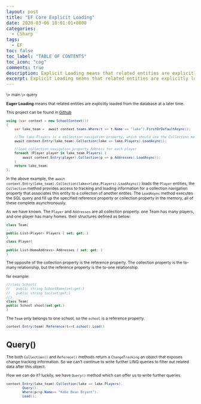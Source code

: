 ```yaml
---
layout: post
title: "EF Core Explicit Loading"
date: 2020-03-06 10:01:01+0800
categories:
  - CSharp
tags:
  - EF
toc: false
toc_label: "TABLE OF CONTENTS"
toc_icon: "cog"
comments: true
description: Explicit Loading means that related entities are explicitly loaded from the database at a later time.
excerpt: Explicit Loading means that related entities are explicitly loaded from the database at a later time.
---
```

<span style="font-size: 0.75em;">
\>
<a href="/blog/csharp/2020/02/28/Entitiy-Framework-Tutorial/" style="cursor: pointer;text-decoration: none;">main</a>
\>
<a href="/blog/csharp/2020/02/28/EF-Core-Load-Related-Entities/" style="cursor: pointer;text-decoration: none;">query</a>
<span>

**Eager Loading** means that related entities are explicitly loaded from the database at a later time.

This project can be found in [Github][1]


```c#
using (var context = new SchoolContext())
{
    var lake_team =  await context.teams.Where(t => t.Name == "lake").FirstOrDefaultAsync();

    //The lake.Players is a collection navigation property, which should use the Collection method.
    await context.Entry(lake_team).Collection(lake => lake.Players).LoadAsync();

    //load collection navigation property Address for each player 
    foreach (Player player in lake_team.Players) {
        await context.Entry(player).Collection(p => p.Addresses).LoadAsync();
    }
    return lake_team;
};
```

In the above example, the  `await context.Entry(lake_team).Collection(lake=>lake.Players).LoadAsync()` loads the  `Player` entities, the  `Collection` method provides access to tracking and loading information for a collection navigation property that associates this entity to a collection of another entites. The `LoadAsync` method executes the SQL query and fill up the specified reference property or collection property in the memory, all of these complete asynchronously.


As we have known. The  `Player` and `Addresses` are all collection property. one Team has many players, and one player has many homes. their structures defined as below:
```c#
class Team{
...
public List<Player> Players { set; get; }
}
class Player{
...
public List<HomeAddress> Addresses { set; get; }
}
```
The opposite of the collection property is the reference property. The collection property is the to-many relationship, but the reference property is the to-one relationship.

for example:
```c#
//class School{
//   public string SchoolName{set;get;}
//   public string loc{set;get;}
//}
class Team{
public School shool{set;get;}
}
```
The `Team` only belongs to one school, so the `school` is a reference property. 
```c#
context.Entry(team).Reference(t=>t.school).Load()
```

#  Query()
The both `Collection()` and `Referece()` methods return a `ChangeTracking` an object that exposes change tracking information. So we can't continue to write further LINQ queries to filter out related data after this object.

How we can do it? luckily, we have `Query()` method which can offer us to write further queries.
```c#
context.Entry(lake_team).Collection(lake => lake.Players).
        Query().
        Where(p=>p.Name== "Kobe Bean Bryant").
        Load();
```



[1]: https://github.com/voltwu/C-Sharp-Console-Application-EF-Core-Example/tree/b2d33ad3f6f19e06b20afeb68218798c7f2f9f08
